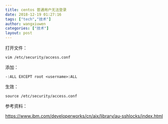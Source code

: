 ```yaml
---
title: centos 普通用户无法登录
date: 2018-12-19 01:27:16
tags: ["tech","技术"]
author: wangxiuwen
categories: ["技术"]
layout: post
---
```


打开文件：
```
vim /etc/security/access.conf
```

添加：
```
-:ALL EXCEPT root <username>:ALL
```

生效：
```
source /etc/security/access.conf
```

参考资料：

<https://www.ibm.com/developerworks/cn/aix/library/au-sshlocks/index.html>